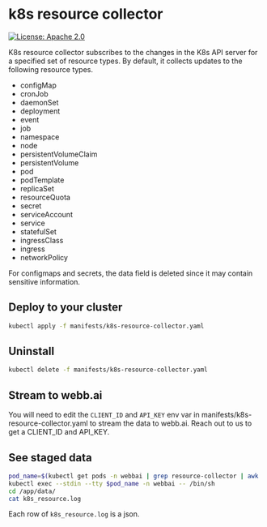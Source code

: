 # k8s resource collector

[![License: Apache 2.0](https://img.shields.io/badge/License-Apache%202.0-blue.svg)](https://opensource.org/licenses/Apache-2.0)

K8s resource collector subscribes to the changes in the K8s API server for a specified set of resource types. By default, it collects updates to the following resource types.

- configMap
- cronJob
- daemonSet
- deployment
- event
- job
- namespace
- node
- persistentVolumeClaim
- persistentVolume
- pod
- podTemplate
- replicaSet
- resourceQuota
- secret
- serviceAccount
- service
- statefulSet
- ingressClass
- ingress
- networkPolicy

For configmaps and secrets, the data field is deleted since it may contain sensitive information.

## Deploy to your cluster

```bash
kubectl apply -f manifests/k8s-resource-collector.yaml
```

## Uninstall

```bash
kubectl delete -f manifests/k8s-resource-collector.yaml
```

## Stream to webb.ai

You will need to edit the `CLIENT_ID` and `API_KEY` env var in manifests/k8s-resource-collector.yaml to stream the data to webb.ai.
Reach out to us to get a CLIENT_ID and API_KEY.

## See staged data
```bash
pod_name=$(kubectl get pods -n webbai | grep resource-collector | awk '{print $1}')
kubectl exec --stdin --tty $pod_name -n webbai -- /bin/sh
cd /app/data/
cat k8s_resource.log
```

Each row of `k8s_resource.log` is a json. 
